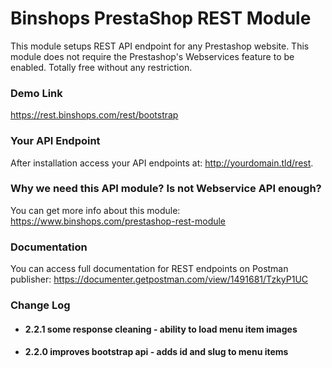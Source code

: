 # Binshops PrestaShop REST Module
This module setups REST API endpoint for any Prestashop website. This module does not require the Prestashop's Webservices feature to be enabled. Totally free without any restriction.

### Demo Link
https://rest.binshops.com/rest/bootstrap

### Your API Endpoint
After installation access your API endpoints at: http://yourdomain.tld/rest.

### Why we need this API module? Is not Webservice API enough?
You can get more info about this module: https://www.binshops.com/prestashop-rest-module

### Documentation
You can access full documentation for REST endpoints on Postman publisher:
https://documenter.getpostman.com/view/1491681/TzkyP1UC

### Change Log
- #### 2.2.1 some response cleaning - ability to load menu item images
- #### 2.2.0 improves bootstrap api - adds id and slug to menu items 
